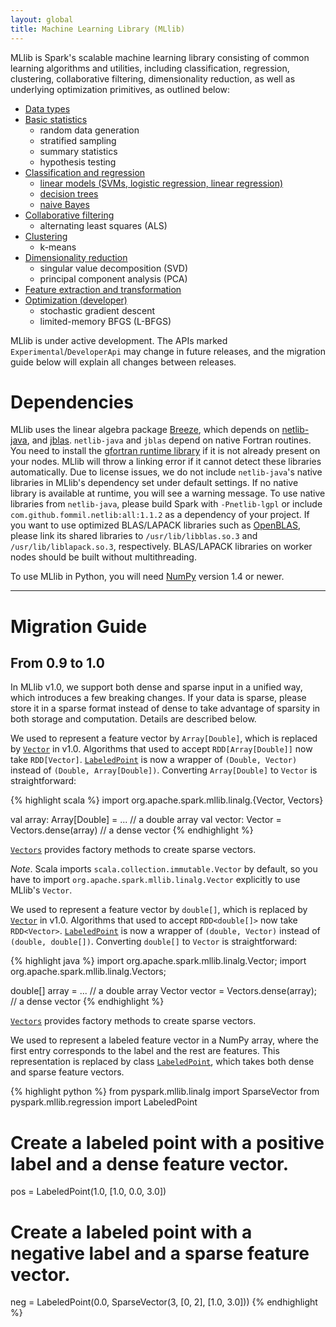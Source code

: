 ```yaml
---
layout: global
title: Machine Learning Library (MLlib)
---
```


MLlib is Spark's scalable machine learning library consisting of common learning algorithms and utilities,
including classification, regression, clustering, collaborative
filtering, dimensionality reduction, as well as underlying optimization primitives, as outlined below:

* [Data types](mllib-basics.html)
* [Basic statistics](mllib-statistics.html)
  * random data generation  
  * stratified sampling
  * summary statistics
  * hypothesis testing
* [Classification and regression](mllib-classification-regression.html)
  * [linear models (SVMs, logistic regression, linear regression)](mllib-linear-methods.html)
  * [decision trees](mllib-decision-tree.html)
  * [naive Bayes](mllib-naive-bayes.html)
* [Collaborative filtering](mllib-collaborative-filtering.html)
  * alternating least squares (ALS)
* [Clustering](mllib-clustering.html)
  * k-means
* [Dimensionality reduction](mllib-dimensionality-reduction.html)
  * singular value decomposition (SVD)
  * principal component analysis (PCA)
* [Feature extraction and transformation](mllib-feature-extraction.html)
* [Optimization (developer)](mllib-optimization.html)
  * stochastic gradient descent
  * limited-memory BFGS (L-BFGS)

MLlib is under active development.
The APIs marked `Experimental`/`DeveloperApi` may change in future releases, 
and the migration guide below will explain all changes between releases.

# Dependencies

MLlib uses the linear algebra package [Breeze](http://www.scalanlp.org/),
which depends on [netlib-java](https://github.com/fommil/netlib-java),
and [jblas](https://github.com/mikiobraun/jblas). 
`netlib-java` and `jblas` depend on native Fortran routines.
You need to install the
[gfortran runtime library](https://github.com/mikiobraun/jblas/wiki/Missing-Libraries)
if it is not already present on your nodes.
MLlib will throw a linking error if it cannot detect these libraries automatically.
Due to license issues, we do not include `netlib-java`'s native libraries in MLlib's
dependency set under default settings.
If no native library is available at runtime, you will see a warning message.
To use native libraries from `netlib-java`, please build Spark with `-Pnetlib-lgpl` or
include `com.github.fommil.netlib:all:1.1.2` as a dependency of your project.
If you want to use optimized BLAS/LAPACK libraries such as
[OpenBLAS](http://www.openblas.net/), please link its shared libraries to
`/usr/lib/libblas.so.3` and `/usr/lib/liblapack.so.3`, respectively.
BLAS/LAPACK libraries on worker nodes should be built without multithreading.

To use MLlib in Python, you will need [NumPy](http://www.numpy.org) version 1.4 or newer.

---

# Migration Guide

## From 0.9 to 1.0

In MLlib v1.0, we support both dense and sparse input in a unified way, which introduces a few
breaking changes.  If your data is sparse, please store it in a sparse format instead of dense to
take advantage of sparsity in both storage and computation. Details are described below.

<div class="codetabs">
<div data-lang="scala" markdown="1">

We used to represent a feature vector by `Array[Double]`, which is replaced by
[`Vector`](api/scala/index.html#org.apache.spark.mllib.linalg.Vector) in v1.0. Algorithms that used
to accept `RDD[Array[Double]]` now take
`RDD[Vector]`. [`LabeledPoint`](api/scala/index.html#org.apache.spark.mllib.regression.LabeledPoint)
is now a wrapper of `(Double, Vector)` instead of `(Double, Array[Double])`. Converting
`Array[Double]` to `Vector` is straightforward:

{% highlight scala %}
import org.apache.spark.mllib.linalg.{Vector, Vectors}

val array: Array[Double] = ... // a double array
val vector: Vector = Vectors.dense(array) // a dense vector
{% endhighlight %}

[`Vectors`](api/scala/index.html#org.apache.spark.mllib.linalg.Vectors$) provides factory methods to create sparse vectors.

*Note*. Scala imports `scala.collection.immutable.Vector` by default, so you have to import `org.apache.spark.mllib.linalg.Vector` explicitly to use MLlib's `Vector`.

</div>

<div data-lang="java" markdown="1">

We used to represent a feature vector by `double[]`, which is replaced by
[`Vector`](api/java/index.html?org/apache/spark/mllib/linalg/Vector.html) in v1.0. Algorithms that used
to accept `RDD<double[]>` now take
`RDD<Vector>`. [`LabeledPoint`](api/java/index.html?org/apache/spark/mllib/regression/LabeledPoint.html)
is now a wrapper of `(double, Vector)` instead of `(double, double[])`. Converting `double[]` to
`Vector` is straightforward:

{% highlight java %}
import org.apache.spark.mllib.linalg.Vector;
import org.apache.spark.mllib.linalg.Vectors;

double[] array = ... // a double array
Vector vector = Vectors.dense(array); // a dense vector
{% endhighlight %}

[`Vectors`](api/scala/index.html#org.apache.spark.mllib.linalg.Vectors$) provides factory methods to
create sparse vectors.

</div>

<div data-lang="python" markdown="1">

We used to represent a labeled feature vector in a NumPy array, where the first entry corresponds to
the label and the rest are features.  This representation is replaced by class
[`LabeledPoint`](api/python/pyspark.mllib.regression.LabeledPoint-class.html), which takes both
dense and sparse feature vectors.

{% highlight python %}
from pyspark.mllib.linalg import SparseVector
from pyspark.mllib.regression import LabeledPoint

# Create a labeled point with a positive label and a dense feature vector.
pos = LabeledPoint(1.0, [1.0, 0.0, 3.0])

# Create a labeled point with a negative label and a sparse feature vector.
neg = LabeledPoint(0.0, SparseVector(3, [0, 2], [1.0, 3.0]))
{% endhighlight %}
</div>
</div>
